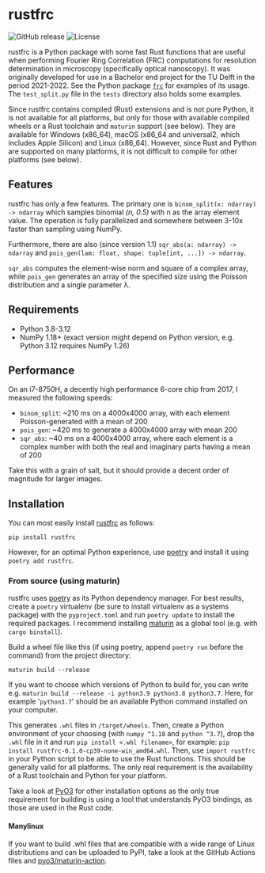 # rustfrc

![GitHub release](https://flat.badgen.net/github/release/tmtenbrink/rustfrc)
![License](https://flat.badgen.net/github/license/tmtenbrink/rustfrc)

rustfrc is a Python package with some fast Rust functions that are useful when performing Fourier Ring Correlation (FRC) computations for resolution determination in microscopy (specifically optical nanoscopy). It was originally developed for use in a Bachelor end project for the TU Delft in the period 2021-2022. See the Python package [`frc`](https://github.com/tmtenbrink/frc) for examples of its usage. The `test_split.py` file in the `tests` directory also holds some examples.

Since rustfrc contains compiled (Rust) extensions and is not pure Python, it is not available for all platforms, but only for those with available compiled wheels or a Rust toolchain and `maturin` support (see below). They are available for Windows (x86_64), macOS (x86_64 and universal2, which includes Apple Silicon) and Linux (x86_64). However, since Rust and Python are supported on many platforms, it is not difficult to compile for other platforms (see below).

## Features

rustfrc has only a few features. The primary one is `binom_split(x: ndarray) -> ndarray` which samples binomial _(n, 0.5)_ with n as the array element value. The operation is fully parallelized and somewhere between 3-10x faster than sampling using NumPy.

Furthermore, there are also (since version 1.1) `sqr_abs(a: ndarray) -> ndarray` and `pois_gen(lam: float, shape: tuple[int, ...]) -> ndarray`.

`sqr_abs` computes the element-wise norm and square of a complex array, while `pois_gen` generates an array of the specified size using the Poisson distribution and a single parameter λ.

## Requirements

* Python 3.8-3.12
* NumPy 1.18+ (exact version might depend on Python version, e.g. Python 3.12 requires NumPy 1.26)

## Performance

On an i7-8750H, a decently high performance 6-core chip from 2017, I measured the following speeds:

- `binom_split`: ~210 ms on a 4000x4000 array, with each element Poisson-generated with a mean of 200
- `pois_gen`: ~420 ms to generate a 4000x4000 array with mean 200
- `sqr_abs`: ~40 ms on a 4000x4000 array, where each element is a complex number with both the real and imaginary parts having a mean of 200

Take this with a grain of salt, but it should provide a decent order of magnitude for larger images. 

## Installation

You can most easily install [rustfrc](https://pypi.org/project/rustfrc/) as follows:

```shell
pip install rustfrc
```

However, for an optimal Python experience, use [poetry](https://github.com/python-poetry/poetry) and install it using `poetry add rustfrc`.

### From source (using maturin)

rustfrc uses [poetry](https://github.com/python-poetry/poetry) as its Python dependency manager. For best results, create a `poetry` virtualenv (be sure to install virtualenv as a systems package) with the `pyproject.toml` and run `poetry update` to install the required packages. I recommend installing [maturin](https://pypi.org/project/maturin/) as a global tool (e.g. with `cargo binstall`).

Build a wheel file like this (if using poetry, append `poetry run` before the command) from the project directory:

```shell
maturin build --release
```

If you want to choose which versions of Python to build for, you can write e.g. `maturin build --release -i python3.9 python3.8 python3.7`. Here, for example '`python3.7`' should be an available Python command installed on your computer.

This generates `.whl` files in `/target/wheels`. Then, create a Python environment of your choosing (with `numpy ^1.18` and `python ^3.7`), drop the `.whl` file in it and run `pip install <.whl filename>`, for example: `pip install rustfrc-0.1.0-cp39-none-win_amd64.whl`. Then, use `import rustfrc` in your Python script to be able to use the Rust functions. This should be generally valid for all platforms. The only real requirement is the availability of a Rust toolchain and Python for your platform.

Take a look at [PyO3](https://github.com/PyO3/pyo3) for other installation options as the only true requirement for building is using a tool that understands PyO3 bindings, as those are used in the Rust code.

#### Manylinux

If you want to build .whl files that are compatible with a wide range of Linux distributions and can be uploaded to PyPI, take a look at the GitHub Actions files and [pyo3/maturin-action](https://github.com/PyO3/maturin-action).
